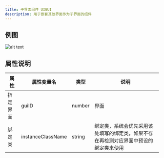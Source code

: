 ```yaml
---
title: 子界面组件 UIGUI
description: 用于嵌套其他界面作为子界面的组件
---
```


## 例图

![alt text](https://assbak.gcw.wiki/gcw/image/zh_hans/getting-started/13.interface/20.uigui/image.png)

## 属性说明

| 属性     | 属性变量名        | 类型   | 说明                                                                                 |
| -------- | ----------------- | ------ | ------------------------------------------------------------------------------------ |
| 指定界面 | guiID             | number | 界面                                                                                 |
| 绑定类   | instanceClassName | string | 绑定类，系统会优先采用该处填写的绑定类，如果不存在再检测对应界面中预设的绑定类来使用 |
